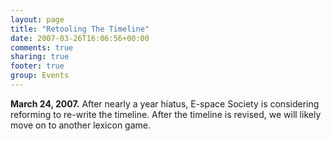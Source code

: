 ```yaml
---
layout: page
title: "Retooling The Timeline"
date: 2007-03-26T16:06:56+00:00
comments: true
sharing: true
footer: true
group: Events
---
```


**March 24, 2007.**
<a name='teaser'></a>
After nearly a year hiatus, E-space Society is considering reforming to re-write the timeline. After the timeline is revised, we will likely move on to another lexicon game.
<a name='body'></a>
